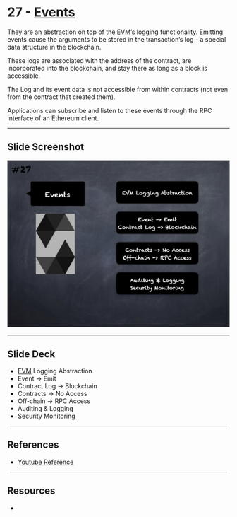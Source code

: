 # 27 - [Events](Events.md)
They are an abstraction on top of the [EVM](../Ethereum101/EVM.md)’s logging functionality. Emitting events cause the arguments to be stored in the transaction’s log - a special data structure in the blockchain. 

These logs are associated with the address of the contract, are incorporated into the blockchain, and stay there as long as a block is accessible. 

The Log and its event data is not accessible from within contracts (not even from the contract that created them). 

Applications can subscribe and listen to these events through the RPC interface of an Ethereum client.

___
## Slide Screenshot
![027.png](../images/solidity101/027.png)
___
## Slide Deck
- [EVM](EVM.md) Logging Abstraction
- Event -> Emit
- Contract Log -> Blockchain
- Contracts -> No Access
- Off-chain -> RPC Access
- Auditing & Logging
- Security Monitoring
___
## References
- [Youtube Reference](https://youtu.be/TCl1IcGl_3I?t=533)

___
## Resources
- 
